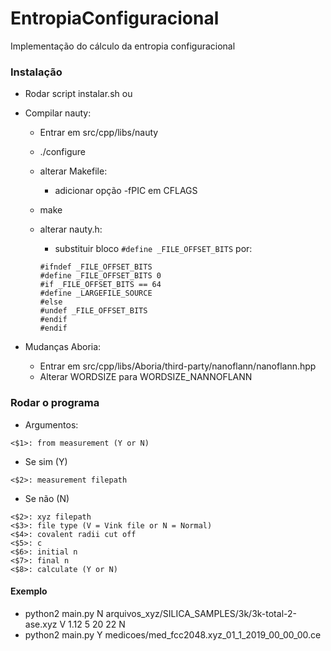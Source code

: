 # EntropiaConfiguracional
Implementação do cálculo da entropia configuracional

### Instalação

- Rodar script instalar.sh ou

- Compilar nauty:
	- Entrar em src/cpp/libs/nauty
	- ./configure
	- alterar Makefile:
		- adicionar opção -fPIC em CFLAGS
	- make
	- alterar nauty.h:
		- substituir bloco `#define _FILE_OFFSET_BITS` por:
		
		```
		#ifndef _FILE_OFFSET_BITS
		#define _FILE_OFFSET_BITS 0
		#if _FILE_OFFSET_BITS == 64
		#define _LARGEFILE_SOURCE
		#else
		#undef _FILE_OFFSET_BITS
		#endif
		#endif
		```

- Mudanças Aboria:
	- Entrar em src/cpp/libs/Aboria/third-party/nanoflann/nanoflann.hpp
	- Alterar WORDSIZE para WORDSIZE_NANNOFLANN

### Rodar o programa

- Argumentos:

```
<$1>: from measurement (Y or N)
```

- Se sim (Y)

```
<$2>: measurement filepath
```

- Se não (N)

```
<$2>: xyz filepath
<$3>: file type (V = Vink file or N = Normal)
<$4>: covalent radii cut off
<$5>: c
<$6>: initial n
<$7>: final n
<$8>: calculate (Y or N)
```

#### Exemplo

- python2 main.py N arquivos_xyz/SILICA_SAMPLES/3k/3k-total-2-ase.xyz V 1.12 5 20 22 N
- python2 main.py Y medicoes/med_fcc2048.xyz_01_1_2019_00_00_00.ce
